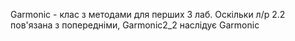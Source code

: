 Garmonic - клас з методами для перших 3 лаб. Оскільки л/р 2.2 пов'язана з попередніми, Garmonic2_2 наслідує Garmonic
